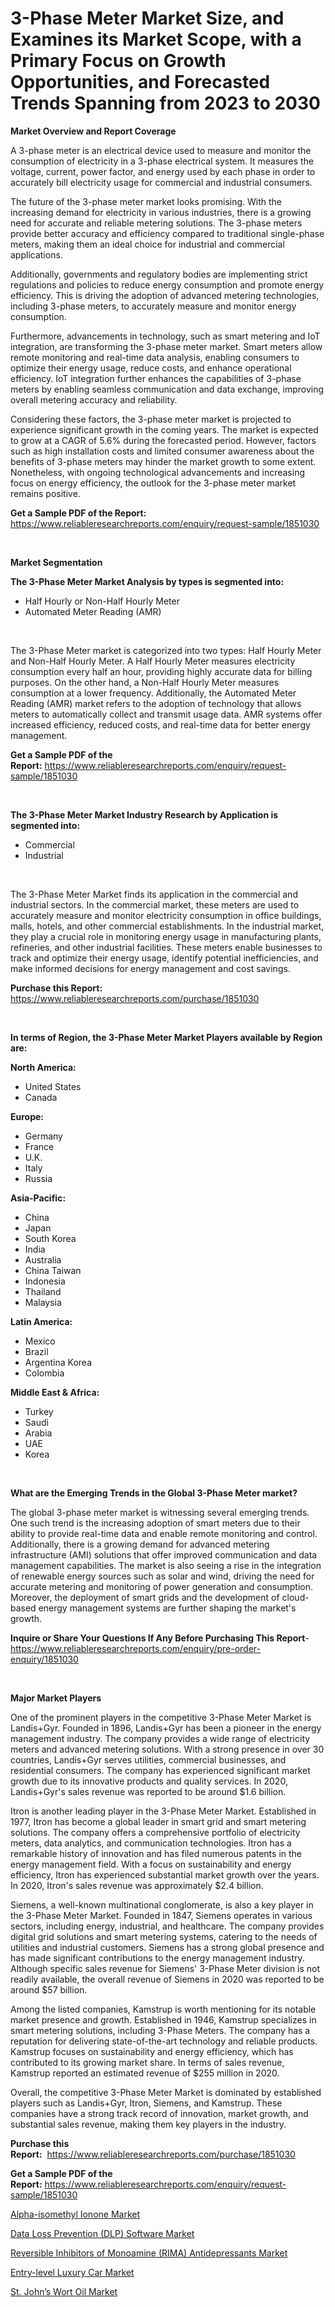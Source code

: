 <p><h1>3-Phase Meter Market Size, and Examines its Market Scope, with a Primary Focus on Growth Opportunities, and Forecasted Trends Spanning from 2023 to 2030</h1></p><p><strong>Market Overview and Report Coverage</strong></p>
<p><p>A 3-phase meter is an electrical device used to measure and monitor the consumption of electricity in a 3-phase electrical system. It measures the voltage, current, power factor, and energy used by each phase in order to accurately bill electricity usage for commercial and industrial consumers.</p><p>The future of the 3-phase meter market looks promising. With the increasing demand for electricity in various industries, there is a growing need for accurate and reliable metering solutions. The 3-phase meters provide better accuracy and efficiency compared to traditional single-phase meters, making them an ideal choice for industrial and commercial applications.</p><p>Additionally, governments and regulatory bodies are implementing strict regulations and policies to reduce energy consumption and promote energy efficiency. This is driving the adoption of advanced metering technologies, including 3-phase meters, to accurately measure and monitor energy consumption.</p><p>Furthermore, advancements in technology, such as smart metering and IoT integration, are transforming the 3-phase meter market. Smart meters allow remote monitoring and real-time data analysis, enabling consumers to optimize their energy usage, reduce costs, and enhance operational efficiency. IoT integration further enhances the capabilities of 3-phase meters by enabling seamless communication and data exchange, improving overall metering accuracy and reliability.</p><p>Considering these factors, the 3-phase meter market is projected to experience significant growth in the coming years. The market is expected to grow at a CAGR of 5.6% during the forecasted period. However, factors such as high installation costs and limited consumer awareness about the benefits of 3-phase meters may hinder the market growth to some extent. Nonetheless, with ongoing technological advancements and increasing focus on energy efficiency, the outlook for the 3-phase meter market remains positive.</p></p>
<p><strong>Get a Sample PDF of the Report:</strong> <a href="https://www.reliableresearchreports.com/enquiry/request-sample/1851030">https://www.reliableresearchreports.com/enquiry/request-sample/1851030</a></p>
<p>&nbsp;</p>
<p><strong>Market Segmentation</strong></p>
<p><strong>The 3-Phase Meter Market Analysis by types is segmented into:</strong></p>
<p><ul><li>Half Hourly or Non-Half Hourly Meter</li><li>Automated Meter Reading (AMR)</li></ul></p>
<p>&nbsp;</p>
<p><p>The 3-Phase Meter market is categorized into two types: Half Hourly Meter and Non-Half Hourly Meter. A Half Hourly Meter measures electricity consumption every half an hour, providing highly accurate data for billing purposes. On the other hand, a Non-Half Hourly Meter measures consumption at a lower frequency. Additionally, the Automated Meter Reading (AMR) market refers to the adoption of technology that allows meters to automatically collect and transmit usage data. AMR systems offer increased efficiency, reduced costs, and real-time data for better energy management.</p></p>
<p><strong>Get a Sample PDF of the Report:</strong>&nbsp;<a href="https://www.reliableresearchreports.com/enquiry/request-sample/1851030">https://www.reliableresearchreports.com/enquiry/request-sample/1851030</a></p>
<p>&nbsp;</p>
<p><strong>The 3-Phase Meter Market Industry Research by Application is segmented into:</strong></p>
<p><ul><li>Commercial</li><li>Industrial</li></ul></p>
<p>&nbsp;</p>
<p><p>The 3-Phase Meter Market finds its application in the commercial and industrial sectors. In the commercial market, these meters are used to accurately measure and monitor electricity consumption in office buildings, malls, hotels, and other commercial establishments. In the industrial market, they play a crucial role in monitoring energy usage in manufacturing plants, refineries, and other industrial facilities. These meters enable businesses to track and optimize their energy usage, identify potential inefficiencies, and make informed decisions for energy management and cost savings.</p></p>
<p><strong>Purchase this Report:</strong>&nbsp; <a href="https://www.reliableresearchreports.com/purchase/1851030">https://www.reliableresearchreports.com/purchase/1851030</a></p>
<p>&nbsp;</p>
<p><strong>In terms of Region, the 3-Phase Meter Market Players available by Region are:</strong></p>
<p>
    <p> <strong> North America: </strong>
        <ul>
            <li>United States</li>
            <li>Canada</li>
        </ul>
        </p> 
    <p> <strong> Europe: </strong>
        <ul>
            <li>Germany</li>
            <li>France</li>
            <li>U.K.</li>
            <li>Italy</li>
            <li>Russia</li>
        </ul>
        </p> 
    <p> <strong> Asia-Pacific: </strong>
        <ul>
            <li>China</li>
            <li>Japan</li>
            <li>South Korea</li>
            <li>India</li>
            <li>Australia</li>
            <li>China Taiwan</li>
            <li>Indonesia</li>
            <li>Thailand</li>
            <li>Malaysia</li>
        </ul>
        </p> 
    <p> <strong> Latin America: </strong>
        <ul>
            <li>Mexico</li>
            <li>Brazil</li>
            <li>Argentina Korea</li>
            <li>Colombia</li>
        </ul>
        </p> 
    <p> <strong> Middle East & Africa: </strong>
        <ul>
            <li>Turkey</li>
            <li>Saudi</li>
            <li>Arabia</li>
            <li>UAE</li>
            <li>Korea</li>
        </ul>
    </p>
    </p>
<p>&nbsp;</p>
<p><strong>What are the Emerging Trends in the Global 3-Phase Meter market?</strong></p>
<p><p>The global 3-phase meter market is witnessing several emerging trends. One such trend is the increasing adoption of smart meters due to their ability to provide real-time data and enable remote monitoring and control. Additionally, there is a growing demand for advanced metering infrastructure (AMI) solutions that offer improved communication and data management capabilities. The market is also seeing a rise in the integration of renewable energy sources such as solar and wind, driving the need for accurate metering and monitoring of power generation and consumption. Moreover, the deployment of smart grids and the development of cloud-based energy management systems are further shaping the market's growth.</p></p>
<p><strong>Inquire or Share Your Questions If Any Before Purchasing This Report</strong>- <a href="https://www.reliableresearchreports.com/enquiry/pre-order-enquiry/1851030">https://www.reliableresearchreports.com/enquiry/pre-order-enquiry/1851030</a></p>
<p>&nbsp;</p>
<p><strong>Major Market Players</strong></p>
<p><p>One of the prominent players in the competitive 3-Phase Meter Market is Landis+Gyr. Founded in 1896, Landis+Gyr has been a pioneer in the energy management industry. The company provides a wide range of electricity meters and advanced metering solutions. With a strong presence in over 30 countries, Landis+Gyr serves utilities, commercial businesses, and residential consumers. The company has experienced significant market growth due to its innovative products and quality services. In 2020, Landis+Gyr's sales revenue was reported to be around $1.6 billion.</p><p>Itron is another leading player in the 3-Phase Meter Market. Established in 1977, Itron has become a global leader in smart grid and smart metering solutions. The company offers a comprehensive portfolio of electricity meters, data analytics, and communication technologies. Itron has a remarkable history of innovation and has filed numerous patents in the energy management field. With a focus on sustainability and energy efficiency, Itron has experienced substantial market growth over the years. In 2020, Itron's sales revenue was approximately $2.4 billion.</p><p>Siemens, a well-known multinational conglomerate, is also a key player in the 3-Phase Meter Market. Founded in 1847, Siemens operates in various sectors, including energy, industrial, and healthcare. The company provides digital grid solutions and smart metering systems, catering to the needs of utilities and industrial customers. Siemens has a strong global presence and has made significant contributions to the energy management industry. Although specific sales revenue for Siemens' 3-Phase Meter division is not readily available, the overall revenue of Siemens in 2020 was reported to be around $57 billion.</p><p>Among the listed companies, Kamstrup is worth mentioning for its notable market presence and growth. Established in 1946, Kamstrup specializes in smart metering solutions, including 3-Phase Meters. The company has a reputation for delivering state-of-the-art technology and reliable products. Kamstrup focuses on sustainability and energy efficiency, which has contributed to its growing market share. In terms of sales revenue, Kamstrup reported an estimated revenue of $255 million in 2020.</p><p>Overall, the competitive 3-Phase Meter Market is dominated by established players such as Landis+Gyr, Itron, Siemens, and Kamstrup. These companies have a strong track record of innovation, market growth, and substantial sales revenue, making them key players in the industry.</p></p>
<p><strong>Purchase this Report:</strong>&nbsp;&nbsp;<a href="https://www.reliableresearchreports.com/purchase/1851030">https://www.reliableresearchreports.com/purchase/1851030</a></p>
<p></p>
<p><strong>Get a Sample PDF of the Report:</strong>&nbsp;<a href="https://www.reliableresearchreports.com/enquiry/request-sample/1851030">https://www.reliableresearchreports.com/enquiry/request-sample/1851030</a></p>
<p><p><a href="https://github.com/RichRobinson5/Market-Research-Report-List-2/blob/main/alpha-isomethyl-ionone-market.md">Alpha-isomethyl Ionone Market</a></p><p><a href="https://www.linkedin.com/pulse/data-loss-prevention-dlp-software-market-research-report-tiwqe/">Data Loss Prevention (DLP) Software Market</a></p><p><a href="https://medium.com/@mikeflatley6362/reversible-inhibitors-of-monoamine-rima-antidepressants-market-share-evolution-and-market-growth-72c71d4031c8">Reversible Inhibitors of Monoamine (RIMA) Antidepressants Market</a></p><p><a href="https://medium.com/@lauryframi644/entry-level-luxury-car-market-size-cagr-trends-2024-2030-a363d0ac2fa8">Entry-level Luxury Car Market</a></p><p><a href="https://www.linkedin.com/pulse/st-johnrsquos-wort-oil-market-research-report-provides-9wbze/">St. John’s Wort Oil Market</a></p></p>